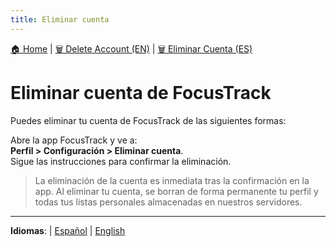 ```yaml
---
title: Eliminar cuenta
---
```


[🏠 Home](./) | [🗑️ Delete Account (EN)](delete-account-en) | [🗑️ Eliminar Cuenta (ES)](delete-account-es)

# Eliminar cuenta de FocusTrack

Puedes eliminar tu cuenta de FocusTrack de las siguientes formas:

   Abre la app FocusTrack y ve a:  
   **Perfil > Configuración > Eliminar cuenta**.  
   Sigue las instrucciones para confirmar la eliminación.

   > La eliminación de la cuenta es inmediata tras la confirmación en la app.
   > Al eliminar tu cuenta, se borran de forma permanente tu perfil y todas tus listas personales almacenadas en nuestros servidores.

---

**Idiomas**: | [Español](https://angelchv.github.io/FocusTrack/delete-account-es) | [English](https://angelchv.github.io/FocusTrack/delete-account-en)
